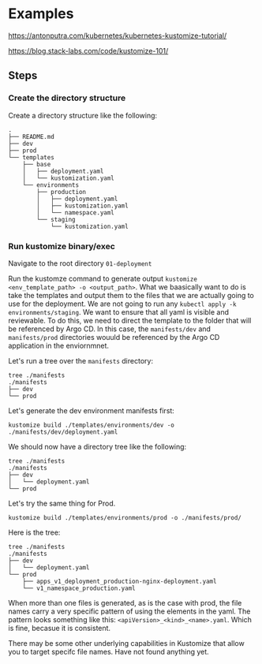 
# Examples

https://antonputra.com/kubernetes/kubernetes-kustomize-tutorial/

https://blog.stack-labs.com/code/kustomize-101/

## Steps

### Create the directory structure

Create a directory structure like the following:
```
.
├── README.md
├── dev
├── prod
└── templates
    ├── base
    │   ├── deployment.yaml
    │   └── kustomization.yaml
    └── environments
        ├── production
        │   ├── deployment.yaml
        │   ├── kustomization.yaml
        │   └── namespace.yaml
        └── staging
            └── kustomization.yaml
```

### Run kustomize binary/exec

Navigate to the root directory ```01-deployment```

Run the kustomze command to generate output ```kustomize <env_template_path> -o <output_path>```. What we baasically want to do is take the templates and output them to the files that we are actually going to use for the deployment. We are not going to run any ```kubectl apply -k environments/staging```. We want to ensure that all yaml is visible and reviewable. To do this, we need to direct the template to the folder that will be referenced by Argo CD. In this case, the ```manifests/dev``` and ```manifests/prod``` directories wouuld be referenced by the Argo CD application in the enviornmnet.

Let's run a tree over the ```manifests``` directory:

```
tree ./manifests 
./manifests
├── dev
└── prod
```

Let's generate the dev environment manifests first:
```
kustomize build ./templates/environments/dev -o ./manifests/dev/deployment.yaml
```

We should now have a directory tree like the following:
```
tree ./manifests
./manifests
├── dev
│   └── deployment.yaml
└── prod
```

Let's try the same thing for Prod.
```
kustomize build ./templates/environments/prod -o ./manifests/prod/
```

Here is the tree:
```
tree ./manifests                                                  
./manifests
├── dev
│   └── deployment.yaml
└── prod
    ├── apps_v1_deployment_production-nginx-deployment.yaml
    └── v1_namespace_production.yaml
```

When more than one files is generated, as is the case with prod, the file names carry a very specific pattern of using the elements in the yaml. The pattern looks something like this: ```<apiVersion>_<kind>_<name>.yaml```. Which is fine, becasue it is consistent.

There may be some other underlying capabilities in Kustomize that allow you to target specifc file names. Have not found anything yet.

